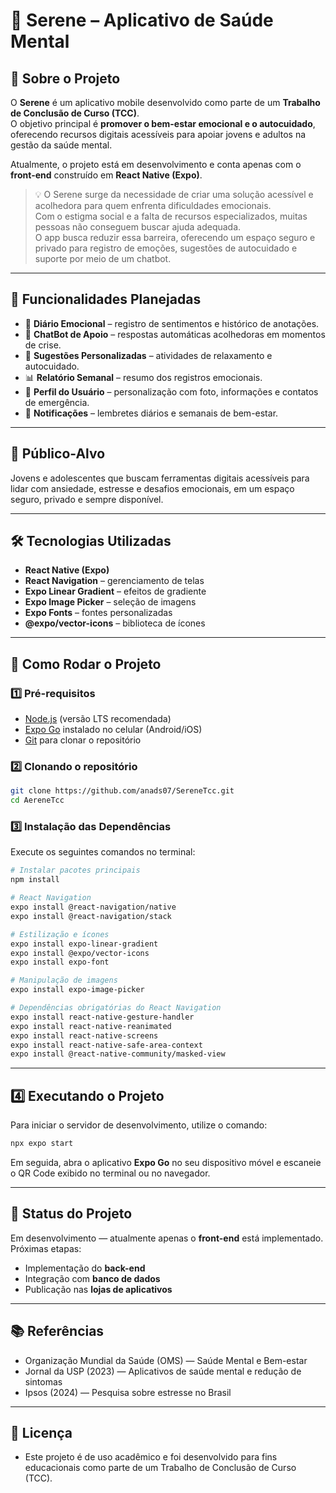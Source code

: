 # 🌿 Serene – Aplicativo de Saúde Mental  

## 📖 Sobre o Projeto  
O **Serene** é um aplicativo mobile desenvolvido como parte de um **Trabalho de Conclusão de Curso (TCC)**.  
O objetivo principal é **promover o bem-estar emocional e o autocuidado**, oferecendo recursos digitais acessíveis para apoiar jovens e adultos na gestão da saúde mental.  

Atualmente, o projeto está em desenvolvimento e conta apenas com o **front-end** construído em **React Native (Expo)**.  

> 💡 O Serene surge da necessidade de criar uma solução acessível e acolhedora para quem enfrenta dificuldades emocionais.  
> Com o estigma social e a falta de recursos especializados, muitas pessoas não conseguem buscar ajuda adequada.  
> O app busca reduzir essa barreira, oferecendo um espaço seguro e privado para registro de emoções, sugestões de autocuidado e suporte por meio de um chatbot.  

---

## 🎯 Funcionalidades Planejadas  
- 📔 **Diário Emocional** – registro de sentimentos e histórico de anotações.  
- 💬 **ChatBot de Apoio** – respostas automáticas acolhedoras em momentos de crise.  
- 🌱 **Sugestões Personalizadas** – atividades de relaxamento e autocuidado.  
- 📊 **Relatório Semanal** – resumo dos registros emocionais.  
- 👤 **Perfil do Usuário** – personalização com foto, informações e contatos de emergência.  
- 🔔 **Notificações** – lembretes diários e semanais de bem-estar.  

---

## 📱 Público-Alvo  
Jovens e adolescentes que buscam ferramentas digitais acessíveis para lidar com ansiedade, estresse e desafios emocionais, em um espaço seguro, privado e sempre disponível.  

---

## 🛠️ Tecnologias Utilizadas  
- **React Native (Expo)**  
- **React Navigation** – gerenciamento de telas  
- **Expo Linear Gradient** – efeitos de gradiente  
- **Expo Image Picker** – seleção de imagens  
- **Expo Fonts** – fontes personalizadas  
- **@expo/vector-icons** – biblioteca de ícones  

---

## 🚀 Como Rodar o Projeto  

### 1️⃣ Pré-requisitos  
- [Node.js](https://nodejs.org/) (versão LTS recomendada)  
- [Expo Go](https://expo.dev/client) instalado no celular (Android/iOS)  
- [Git](https://git-scm.com/) para clonar o repositório  

### 2️⃣ Clonando o repositório  
```bash
git clone https://github.com/anads07/SereneTcc.git
cd AereneTcc
```

### 3️⃣ Instalação das Dependências

Execute os seguintes comandos no terminal:

```bash
# Instalar pacotes principais
npm install

# React Navigation
expo install @react-navigation/native
expo install @react-navigation/stack

# Estilização e ícones
expo install expo-linear-gradient
expo install @expo/vector-icons
expo install expo-font

# Manipulação de imagens
expo install expo-image-picker

# Dependências obrigatórias do React Navigation
expo install react-native-gesture-handler
expo install react-native-reanimated
expo install react-native-screens
expo install react-native-safe-area-context
expo install @react-native-community/masked-view
```

---

## 4️⃣ Executando o Projeto
Para iniciar o servidor de desenvolvimento, utilize o comando:
``` bash
npx expo start
```
Em seguida, abra o aplicativo **Expo Go** no seu dispositivo móvel e escaneie o QR Code exibido no terminal ou no navegador.

---

## 📌 Status do Projeto
Em desenvolvimento — atualmente apenas o **front-end** está implementado.
Próximas etapas:
  - Implementação do **back-end**
  - Integração com **banco de dados**
  - Publicação nas **lojas de aplicativos**
 
---

## 📚 Referências
- Organização Mundial da Saúde (OMS) — Saúde Mental e Bem-estar
- Jornal da USP (2023) — Aplicativos de saúde mental e redução de sintomas
- Ipsos (2024) — Pesquisa sobre estresse no Brasil

 ---

## 📝 Licença
- Este projeto é de uso acadêmico e foi desenvolvido para fins educacionais como parte de um Trabalho de Conclusão de Curso (TCC).
